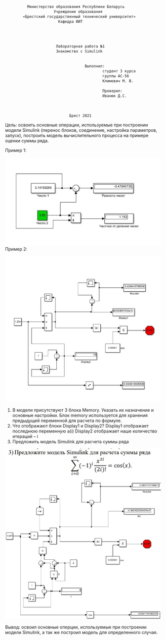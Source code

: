              
              Министерство образования Республики Беларусь
                          Учреждение образования 
            «Брестский государственный технический университет»
                            Кафедра ИИТ




                           Лабораторная работа №1 
                           Знакомство с Simulink


	                                	Выполнил:
                                                студент 3 курса
                                                группы АС-56
                                                Климович М. В.

                                                Проверил:
                                                Иванюк Д.С.



                                 Брест 2021

Цель: освоить основные операции, используемые при построении модели Simulink (перенос блоков, соединение, настройка параметров, запуск), построить модель вычислительного процесса на примере оценки суммы ряда.

Пример 1:

![Screenshot](../src/1.jpg)
Пример 2:

![Screenshot](../src/2.jpg)

1. В модели присутствуют 3 блока Memory. Указать их назначение и основные настройки.
Блок memory используется для хранения предыдущей переменной для расчета по формуле.
2. Что отображают блоки Display1 и Display2?
Display1 отображает последнюю переменную a(i)
Display2 отображает наше количество итераций – i
3. Предложить модель Simulink для расчета суммы ряда

![Screenshot](../src/3.jpg)
![Screenshot](../src/4.jpg)

Вывод: освоил основные оперции, используемые при построении модели Simulink, а так же построил модель для определенного случая. 
